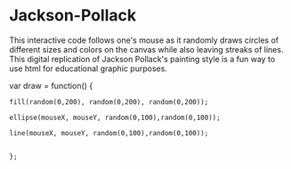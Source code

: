 # Jackson-Pollack
This interactive code follows one's mouse as it randomly draws circles of different sizes and colors on the canvas while also leaving streaks of lines. This digital replication of Jackson Pollack's painting style is a fun way to use html for educational graphic purposes.



var draw = function() {
    
    fill(random(0,200), random(0,200), random(0,200));
    
    ellipse(mouseX, mouseY, random(0,100),random(0,100)); 
    
    line(mouseX, mouseY, random(0,100),random(0,100));

    
    };
